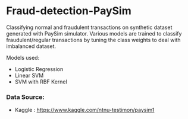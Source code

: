 # Fraud-detection-PaySim

Classifying normal and fraudulent transactions on synthetic dataset generated with PaySim simulator. 
Various models are trained to classify fraudulent/regular transactions by tuning the class weights to deal with imbalanced dataset.

Models used:
- Logistic Regression
- Linear SVM
- SVM with RBF Kernel

### Data Source:
- Kaggle : https://www.kaggle.com/ntnu-testimon/paysim1
